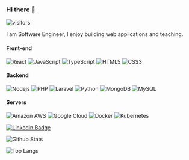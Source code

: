 ### Hi there 👋

![visitors](https://visitor-badge.glitch.me/badge?page_id=mannuelf)

I am Software Engineer, I enjoy building web applications and teaching.

#### Front-end

![React](https://img.shields.io/badge/-React-black?style=flat-square&logo=react)
![JavaScript](https://img.shields.io/badge/-JavaScript-black?style=flat-square&logo=javascript)
![TypeScript](https://img.shields.io/badge/-TypeScript-eeeeee?style=flat-square&logo=typescript)
![HTML5](https://img.shields.io/badge/-HTML5-E34F26?style=flat-square&logo=html5&logoColor=white)
![CSS3](https://img.shields.io/badge/-CSS3-1572B6?style=flat-square&logo=css3)

#### Backend

![Nodejs](https://img.shields.io/badge/-Nodejs-black?style=flat-square&logo=Node.js)
![PHP](https://img.shields.io/badge/-PHP-4F5B93?style=flat-square&logo=php)
![Laravel](https://img.shields.io/badge/-Laravel-CCCCCC?style=flat-square&logo=laravel)
![Python](https://img.shields.io/badge/-Python-black?style=flat-square&logo=Python)
![MongoDB](https://img.shields.io/badge/-MongoDB-black?style=flat-square&logo=mongodb)
![MySQL](https://img.shields.io/badge/-MySQL-black?style=flat-square&logo=mysql)

#### Servers

![Amazon AWS](https://img.shields.io/badge/Amazon%20AWS-232F3E?style=flat-square&logo=amazon-aws)
![Google Cloud](https://img.shields.io/badge/Google%20Cloud-black?style=flat-square&logo=google-cloud)
![Docker](https://img.shields.io/badge/-Docker-black?style=flat-square&logo=docker)
![Kubernetes](https://img.shields.io/badge/-Kubernetes-cccccc?style=flat-square&logo=kubernetes)

[![Linkedin Badge](https://img.shields.io/badge/-mannuel-ferreira?style=flat-square&logo=Linkedin&logoColor=white&link=https://www.linkedin.com/in/mannuelferreira/)](https://www.linkedin.com/in/mannuelferreira/)

![Github Stats](https://github-readme-stats.vercel.app/api?username=mannuelf&count_private=true&show_icons=true&include_all_commits=true)

![Top Langs](https://github-readme-stats.vercel.app/api/top-langs/?username=mannuelf&hide=TeX&layout=compact)


<!--
**mannuelf/mannuelf** is a ✨ _special_ ✨ repository because its `README.md` (this file) appears on your GitHub profile.

Here are some ideas to get you started:

- 🔭 I’m currently working on ...
- 🌱 I’m currently learning ...
- 👯 I’m looking to collaborate on ...
- 🤔 I’m looking for help with ...
- 💬 Ask me about ...
- 📫 How to reach me: ...
- 😄 Pronouns: ...
- ⚡ Fun fact: ...
-->
